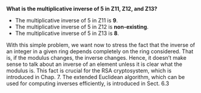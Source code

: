 **What is the multiplicative inverse of 5 in Z11, Z12, and Z13?**
- The multiplicative inverse of 5 in Z11 is **9**.
- The multiplicative inverse of 5 in Z12 is **non-existing**. 
- The multiplicative inverse of 5 in Z13 is **8**.

 With this simple problem, we want now to stress the fact that the inverse of an integer in a given ring depends completely on the ring considered. That is, if the modulus changes, the inverse changes. Hence, it doesn’t make sense to talk about an inverse of an element unless it is clear what the modulus is. This fact is crucial for the RSA cryptosystem, which is introduced in Chap. 7. The extended Euclidean algorithm, which can be used for computing inverses efficiently, is introduced in Sect. 6.3